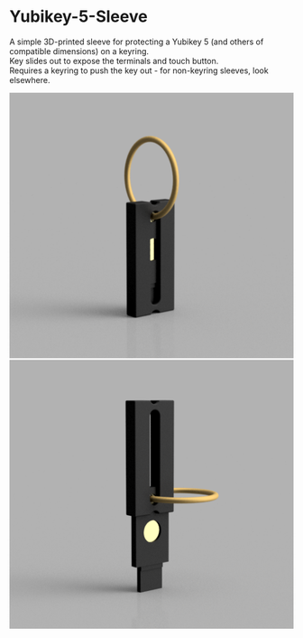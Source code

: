 # Yubikey-5-Sleeve
A simple 3D-printed sleeve for protecting a Yubikey 5 (and others of compatible dimensions) on a keyring.  
Key slides out to expose the terminals and touch button.  
Requires a keyring to push the key out - for non-keyring sleeves, look elsewhere.  

![Closed form](https://github.com/ai03-2725/Yubikey-5-Sleeve/blob/main/YubikeyCase-Closed.png?raw=true)
![Open form](https://github.com/ai03-2725/Yubikey-5-Sleeve/blob/main/YubikeyCase-Open.png?raw=true)